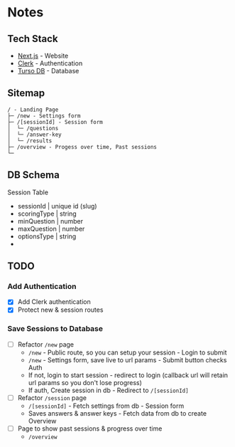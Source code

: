 # Notes

## Tech Stack

- [Next.js](https://nextjs.org) - Website
- [Clerk](https://clerk.com) - Authentication
- [Turso DB](https://turso.tech) - Database

## Sitemap

```
/ - Landing Page
├─ /new - Settings form
├─ /[sessionId] - Session form
│  └─ /questions
│  └─ /answer-key
│  └─ /results
├─ /overview - Progess over time, Past sessions
└─
```

## DB Schema

Session Table

- sessionId | unique id (slug)
- scoringType | string
- minQuestion | number
- maxQuestion | number
- optionsType | string
-

## TODO

### Add Authentication

- [x] Add Clerk authentication
- [x] Protect new & session routes

### Save Sessions to Database

- [ ] Refactor `/new` page
  - `/new` - Public route, so you can setup your session - Login to submit
  - `/new` - Settings form, save live to url params - Submit button checks Auth
  - If not, login to start session - redirect to login (callback url will retain url params so you don't lose progress)
  - If auth, Create session in db - Redirect to `/[sessionId]`
- [ ] Refactor `/session` page
  - `/[sessionId]` - Fetch settings from db - Session form
  - Saves answers & answer keys - Fetch data from db to create Overview
- [ ] Page to show past sessions & progress over time
  - `/overview`
